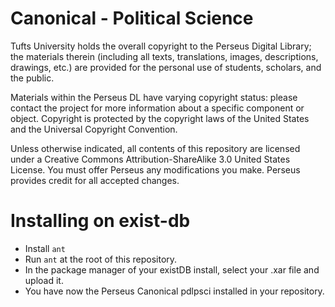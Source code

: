 Canonical - Political Science
=========

Tufts University holds the overall copyright to the Perseus Digital Library; the materials therein 
(including all texts, translations, images, descriptions, drawings, etc.) are provided for the 
personal use of students, scholars, and the public. 

Materials within the Perseus DL have varying copyright status: please contact the project for more information 
about a specific component or object.  Copyright is protected by the copyright laws of the United States and 
the Universal Copyright Convention. 

Unless otherwise indicated, all contents of this repository are licensed under a 
Creative Commons Attribution-ShareAlike 3.0 United States License. You must  offer Perseus
any modifications you make. Perseus provides credit for all accepted changes.

# Installing on exist-db

- Install `ant`
- Run `ant` at the root of this repository.
- In the package manager of your existDB install, select your .xar file and upload it.
- You have now the Perseus Canonical pdlpsci installed in your repository.
